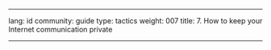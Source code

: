 

---

lang: id
community: guide
type: tactics
weight: 007
title: 7. How to keep your Internet communication private

---

<stub>

